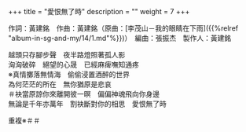 +++
title = "愛恨無了時"
description = ""
weight = 7
+++

作詞：黃建銘　作曲：黃建銘（原曲：[李茂山－我的眼睛在下雨]({{%relref "album-in-sg-and-my/14/1.md"%}})）　編曲：張振杰　製作人：黃建銘

越頭只存腳步聲　夜半路燈照著孤人影  
洶洶破碎　絕望的心晟　已經麻痺嘸知通疼  
※真情擲落無情海　偷偷浸置酒醉的世界  
為何茫茫的所在　無你猶原是悲哀  
＃袂當原諒你來離開彼一暝　偏偏神魂飛向你身邊  
無論是千年亦萬年　割袂斷對你的相思　愛恨無了時  

重複※＃＃